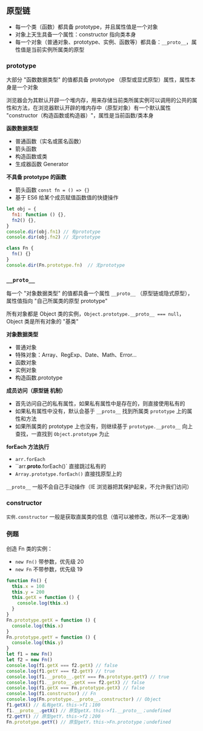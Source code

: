 ## 原型链

- 每一个类（函数）都具备 prototype，并且属性值是一个对象
- 对象上天生具备一个属性：constructor 指向类本身
- 每一个对象（普通对象、prototype、实例、函数等）都具备：`__proto__`，属性值是当前实例所属类的原型

### prototype

大部分 "函数数据类型" 的值都具备 prototype （原型或显式原型）属性，属性本身是一个对象

浏览器会为其默认开辟一个堆内存，用来存储当前类所属实例可以调用的公共的属性和方法，在浏览器默认开辟的堆内存中（原型对象）有一个默认属性 "constructor（构造函数或构造器）"，属性是当前函数/类本身

**函数数据类型**

- 普通函数（实名或匿名函数）
- 箭头函数
- 构造函数或类
- 生成器函数 Generator

**不具备 prototype 的函数**

- 箭头函数 `const fn = () => {}`
- 基于 ES6 给某个成员赋值函数值的快捷操作 

```js
let obj = {
  fn1: function () {},
  fn2() {},
}
console.dir(obj.fn1) // 有prototype
console.dir(obj.fn2) // 无prototype

class Fn {
  fn() {}
}
console.dir(Fn.prototype.fn)  // 无prototype
```

### `__proto__`

每一个 "对象数据类型" 的值都具备一个属性 `__proto__` （原型链或隐式原型），属性值指向 "自己所属类的原型 prototype"

所有对象都是 Object 类的实例，`Object.prototype.__proto__ === null`，Object 类是所有对象的 "基类"

**对象数据类型**

- 普通对象
- 特殊对象：Array、RegExp、Date、Math、Error...
- 函数对象
- 实例对象
- 构造函数.prototype

**成员访问（原型链 机制）**

- 首先访问自己的私有属性，如果私有属性中是存在的，则直接使用私有的
- 如果私有属性中没有，默认会基于 `__proto__` 找到所属类 `prototype` 上的属性和方法
- 如果所属类的 prototype 上也没有，则继续基于 `prototype.__proto__` 向上查找，一直找到 `Object.prototype` 为止

**forEach 方法执行**

- `arr.forEach`
- ``arr.__proto__.forEach()` 直接跳过私有的
- `Array.prototype.forEach()` 直接找原型上的

`__proto__` 一般不会自己手动操作（IE 浏览器把其保护起来，不允许我们访问）

### constructor

`实例.constructor` 一般是获取直属类的信息（值可以被修改，所以不一定准确）

### 例题

创造 Fn 类的实例：

- `new Fn()` 带参数，优先级 20
- `new Fn` 不带参数，优先级 19

```js
function Fn() {
  this.x = 100
  this.y = 200
  this.getX = function () {
    console.log(this.x)
  }
}
Fn.prototype.getX = function () {
  console.log(this.x)
}
Fn.prototype.getY = function () {
  console.log(this.y)
}
let f1 = new Fn()
let f2 = new Fn()
console.log(f1.getX === f2.getX) // false
console.log(f1.getY === f2.getY) // true
console.log(f1.__proto__.getY === Fn.prototype.getY) // true
console.log(f1.__proto__.getX === f2.getX) // false
console.log(f1.getX === Fn.prototype.getX) // false
console.log(f1.constructor) // Fn
console.log(Fn.prototype.__proto__.constructor) // Object
f1.getX() // 私有getX，this->f1；100
f1.__proto__.getX() // 原型getX，this->f1.__proto__；undefined
f2.getY() // 原型getY，this->f2；200
Fn.prototype.getY() // 原型getY，this->Fn.prototype；undefined
```

